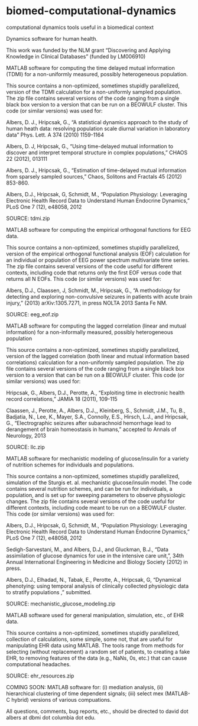 biomed-computational-dynamics
=============================

computational dynamics tools useful in a biomedical context

Dynamics software for human health.
 
This work was funded by the NLM grant “Discovering and Applying Knowledge in Clinical Databases” (funded by LM006910)
 
 
MATLAB software for computing the time delayed mutual information (TDMI) for a non-uniformly measured, possibly heterogeneous population.
 
This source contains a non-optimized, sometimes stupidly parallelized, version of the TDMI calculation for a non-uniformly sampled population. The zip file contains several versions of the code ranging from a single black box version to a version that can be run on a BEOWULF cluster.  This code (or similar versions) was used for:
 
Albers, D. J., Hripcsak, G., “A statistical dynamics approach to the study of human heath data: resolving population scale diurnal variation in laboratory data” Phys. Lett. A 374 (2010) 1159-1164

Albers, D. J, Hripcsak, G., “Using time-delayed mutual information to discover and interpret temporal structure in complex populations,” CHAOS 22 (2012), 013111

Albers, D. J., Hripcsak, G., “Estimation of time-delayed mutual information from sparsely sampled sources,” Chaos, Solitons and Fractals 45 (2012) 853-860.

Albers, D.J., Hripcsak, G, Schmidt, M., “Population Physiology: Leveraging Electronic Health Record Data to Understand Human Endocrine Dynamics,” PLoS One 7 (12), e48058, 2012

SOURCE: tdmi.zip
 
MATLAB software for computing the empirical orthogonal functions for EEG data.
 

This source contains a non-optimized, sometimes stupidly parallelized, version of the empirical orthogonal functional analysis (EOF) calculation for an individual or population of EEG power spectrum multivariate time series. The zip file contains several versions of the code useful for different contexts, including code that returns only the first EOF versus code that returns all N EOFs.  This code (or similar versions) was used for:
 

Albers, D.J., Claassen, J, Schmidt, M., Hripcsak, G., “A methodology for detecting and exploring non-convulsive seizures in patients with acute brain injury,”  (2013) arXiv:1305.7271, in press NOLTA 2013 Santa Fe NM.

SOURCE: eeg_eof.zip

MATLAB software for computing the lagged correlation (linear and mutual information) for a non-informally measured, possibly heterogeneous population
 
This source contains a non-optimized, sometimes stupidly parallelized, version of the lagged correlation (both linear and mutual information based correlations) calculation for a non-uniformly sampled population. The zip file contains several versions of the code ranging from a single black box version to a version that can be run on a BEOWULF cluster.  This code (or similar versions) was used for:
 
Hripcsak, G., Albers, D.J., Perotte, A., “Exploiting time in electronic health record correlations,” JAMIA 18 (2011), 109-115

Claassen, J., Perotte, A., Albers, D.J.,, Kleinberg, S., Schmidt, J.M., Tu, B., Badjatia, N., Lee, K., Mayer, S.A., Connolly, E.S., Hirsch, L.J., and Hripcsak, G., “Electrographic seizures after subarachnoid hemorrhage lead to derangement of brain homeostasis in humans,” accepted to Annals of Neurology, 2013

SOURCE: llc.zip
 
MATLAB software for mechanistic modeling of glucose/insulin for a variety of nutrition schemes for individuals and populations.
 
This source contains a non-optimized, sometimes stupidly parallelized, simulation of the Sturgis et. al. mechanistic glucose/insulin model. The code contains several nutrition schemes, and can be run for individuals, a population, and is set up for sweeping parameters to observe physiologic changes. The zip file contains several versions of the code useful for different contexts, including code meant to be run on a BEOWULF cluster.  This code (or similar versions) was used for:
 
Albers, D.J., Hripcsak, G, Schmidt, M., “Population Physiology: Leveraging Electronic Health Record Data to Understand Human Endocrine Dynamics,” PLoS One 7 (12), e48058, 2012

Sedigh-Sarvestani, M., and Albers, D.J., and Gluckman, B.J., “Data assimilation of glucose dynamics for use in the intensive care unit,”, 34th Annual International Engineering in Medicine and Biology Society (2012) in press.

Albers, D.J., Elhadad, N., Tabak, E., Perotte, A., Hripcsak, G, “Dynamical phenotying: using temporal analysis of clinically collected physiologic data to stratify populations ,” submitted.

SOURCE: mechanistic_glucose_modeling.zip
 
MATLAB software used for general manipulation, simulation, etc., of EHR data.
 
This source contains a non-optimized, sometimes stupidly parallelized, collection of calculations, some simple, some not, that are useful for manipulating EHR data using MATLAB. The tools range from methods for selecting (without replacement) a random set of patients, to creating a fake EHR, to removing features of the data (e.g., NaNs, 0s, etc.) that can cause computational headaches.
 
SOURCE: ehr_resources.zip
 
COMING SOON: MATLAB software for: (i) mediation analysis, (ii) hierarchical clustering of time dependent signals; (iii) select mex (MATLAB-C hybrid) versions of various compuations.
 
All questions, comments, bug reports, etc., should be directed to david dot albers at dbmi dot columbia dot edu.
 
